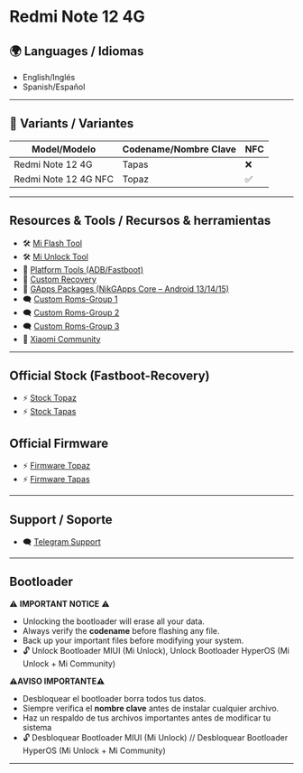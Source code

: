 # Redmi Note 12 4G

## 🌍 Languages / Idiomas
- English/Inglés
- Spanish/Español

---

## 📱 Variants / Variantes

| Model/Modelo           | Codename/Nombre Clave | NFC |
|------------------------|-----------------------|-----|
| Redmi Note 12 4G       | Tapas |  ❌ |
| Redmi Note 12 4G NFC   | Topaz |  ✅ |

---

## Resources & Tools / Recursos & herramientas

- 🛠️ [Mi Flash Tool](https://xiaomiflashtool.com)
- 🛠️ [Mi Unlock Tool](https://en.miui.com/unlock/download_en.html)
- 📁 [Platform Tools (ADB/Fastboot)](https://developer.android.com/studio/releases/platform-tools)
- 🔧 [Custom Recovery](https://github.com/CapuchinoStudio/Redmi-Note-12-4G/releases/tag/Recovery)
- 🧩 [GApps Packages (NikGApps Core – Android 13/14/15)](https://github.com/CapuchinoStudio/Redmi-Note-12-4G/releases/tag/Gapps)
- 🗨️ [Custom Roms-Group 1](https://t.me/RedmiNote124GNFC)
- 🗨️ [Custom Roms-Group 2](https://t.me/RedmiNote12Indonesia_ch)
- 🗨️ [Custom Roms-Group 3](https://t.me/RN124GTAPAS)
- 🤝 [Xiaomi Community](https://c.mi.com/global/)

---

##  Official Stock (Fastboot-Recovery)
- ⚡ [Stock Topaz](https://mifirm.net/model/topaz.ttt#global)
- ⚡ [Stock Tapas](https://mifirm.net/model/tapas.ttt#global)

## Official Firmware
- ⚡ [Firmware Topaz](https://xmfirmwareupdater.com/archive/firmware/topaz/)
- ⚡ [Firmware Tapas](https://xmfirmwareupdater.com/archive/firmware/tapas/)

---

## Support / Soporte
- 🗨️ [Telegram Support](https://t.me/RedmiNote124GNFC)
  
---

## Bootloader

⚠️ **IMPORTANT NOTICE** ⚠️

- Unlocking the bootloader will erase all your data.
- Always verify the **codename** before flashing any file.
- Back up your important files before modifying your system.
- 🔓 Unlock Bootloader MIUI (Mi Unlock), Unlock Bootloader HyperOS (Mi Unlock + Mi Community)

⚠️**AVISO IMPORTANTE**⚠️
- Desbloquear el bootloader borra todos tus datos.
- Siempre verifica el **nombre clave** antes de instalar cualquier archivo.
- Haz un respaldo de tus archivos importantes antes de modificar tu sistema
- 🔓 Desbloquear Bootloader MIUI (Mi Unlock) // Desbloquear Bootloader HyperOS (Mi Unlock + Mi Community)

---


